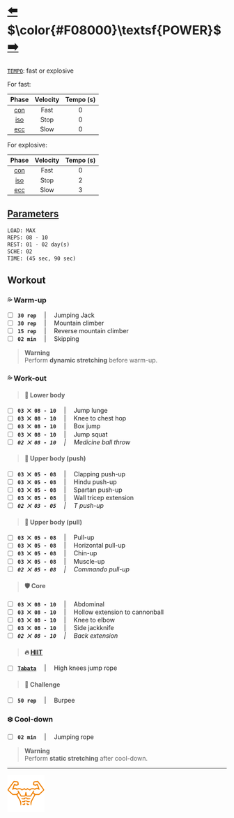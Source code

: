 # [:arrow_left:][prev] $\color{#F08000}\textsf{POWER}$ [:arrow_right:][next]

[`TEMPO`][h]\: fast or explosive

For fast:

|Phase   |Velocity|Tempo (s)|
|:------:|:------:|:-------:|
|[con][c]|Fast    |0        |
|[iso][i]|Stop    |0        |
|[ecc][e]|Slow    |0        |

For explosive:

|Phase   |Velocity|Tempo (s)|
|:------:|:------:|:-------:|
|[con][c]|Fast    |0        |
|[iso][i]|Stop    |2        |
|[ecc][e]|Slow    |3        |

## [Parameters]

```text
LOAD: MAX
REPS: 08 - 10
REST: 01 - 02 day(s)
SCHE: 02
TIME: (45 sec, 90 sec)
```

## Workout

### :sweat_drops: Warm\-up

+ [ ] **`30 rep`** &emsp;\|&emsp; Jumping Jack
+ [ ] **`30 rep`** &emsp;\|&emsp; Mountain climber
+ [ ] **`15 rep`** &emsp;\|&emsp; Reverse mountain climber
+ [ ] **`02 min`** &emsp;\|&emsp; Skipping

> **Warning**  
> Perform **dynamic stretching** before warm\-up\.

### :sweat_drops: Work\-out

> #### :leg: Lower body

+ [ ] **`03 ⨉ 08 - 10`** &emsp;\|&emsp; Jump lunge
+ [ ] **`03 ⨉ 08 - 10`** &emsp;\|&emsp; Knee to chest hop
+ [ ] **`03 ⨉ 08 - 10`** &emsp;\|&emsp; Box jump
+ [ ] **`03 ⨉ 08 - 10`** &emsp;\|&emsp; Jump squat
+ [ ] _**`02 ⨉ 08 - 10`** &emsp;\|&emsp; Medicine ball throw_

> #### :muscle: Upper body \(push\)

+ [ ] **`03 ⨉ 05 - 08`** &emsp;\|&emsp; Clapping push\-up
+ [ ] **`03 ⨉ 05 - 08`** &emsp;\|&emsp; Hindu push\-up
+ [ ] **`03 ⨉ 05 - 08`** &emsp;\|&emsp; Spartan push\-up
+ [ ] **`03 ⨉ 05 - 08`** &emsp;\|&emsp; Wall tricep extension
+ [ ] _**`02 ⨉ 03 - 05`** &emsp;\|&emsp; T push\-up_

> #### :muscle: Upper body \(pull\)

+ [ ] **`03 ⨉ 05 - 08`** &emsp;\|&emsp; Pull\-up
+ [ ] **`03 ⨉ 05 - 08`** &emsp;\|&emsp; Horizontal pull\-up
+ [ ] **`03 ⨉ 05 - 08`** &emsp;\|&emsp; Chin\-up
+ [ ] **`03 ⨉ 05 - 08`** &emsp;\|&emsp; Muscle\-up
+ [ ] _**`02 ⨉ 05 - 08`** &emsp;\|&emsp; Commando pull\-up_

> #### :shield: Core

+ [ ] **`03 ⨉ 08 - 10`** &emsp;\|&emsp; Abdominal
+ [ ] **`03 ⨉ 08 - 10`** &emsp;\|&emsp; Hollow extension to cannonball
+ [ ] **`03 ⨉ 08 - 10`** &emsp;\|&emsp; Knee to elbow
+ [ ] **`03 ⨉ 08 - 10`** &emsp;\|&emsp; Side jackknife
+ [ ] _**`02 ⨉ 08 - 10`** &emsp;\|&emsp; Back extension_

> #### :fire: [HIIT][h]

+ [ ] [**`Tabata`**][t] &emsp;\|&emsp; High knees jump rope

> #### :triangular_flag_on_post: Challenge

+ [ ] **`50 rep`** &emsp;\|&emsp; Burpee

### :snowflake: Cool\-down

+ [ ] **`02 min`** &emsp;\|&emsp; Jumping rope

> **Warning**  
> Perform **static stretching** after cool\-down\.

---

[![abs](../icons/six_pack_little.svg)](../training-1.md "Training 1")

<!-- predefined -->
[next]: mixed-1.md "Mixed 1 module"
[prev]: strength.md "Strength module"

<!-- glossary -->
[e]: ../../glossary.md#e "E"
[c]: ../../glossary.md#c "C"
[i]: ../../glossary.md#i "I"
[t]: ../../glossary.md#t "T"
[h]: ../../glossary.md#h "H"

<!-- named -->
[parameters]: ../training-1.md#parameters
